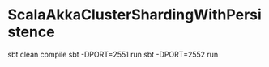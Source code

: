 # ScalaAkkaClusterShardingWithPersistence

sbt clean compile 
sbt -DPORT=2551 run
sbt -DPORT=2552 run